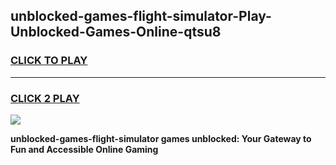 
## unblocked-games-flight-simulator-Play-Unblocked-Games-Online-qtsu8
<h3>
<a href="https://premium76.site?title=unblocked-games-flight-simulator&ref=25A">CLICK TO PLAY</a></h3>
<hr>

<h3>
<a href="https://premium76.site?title=unblocked-games-flight-simulator&ref=25A">CLICK 2 PLAY</a>
  
</h3>

<a href="https://premium76.site?title=unblocked-games-flight-simulator&ref=25A"><img src="https://clearcache.store/games.png"></a>


**unblocked-games-flight-simulator games unblocked: Your Gateway to Fun and Accessible Online Gaming**
